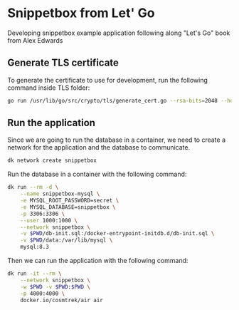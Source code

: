 # Snippetbox from Let' Go

Developing snippetbox example application following along "Let's Go" book
from Alex Edwards

## Generate TLS certificate

To generate the certificate to use for development, run the following
command inside TLS folder:

```bash
go run /usr/lib/go/src/crypto/tls/generate_cert.go --rsa-bits=2048 --host=localhost
```

## Run the application

Since we are going to run the database in a container,
we need to create a network for the application and the database to communicate.

```bash
dk network create snippetbox
```

Run the database in a container with the following command:

```bash
dk run --rm -d \
    --name snippetbox-mysql \
    -e MYSQL_ROOT_PASSWORD=secret \
    -e MYSQL_DATABASE=snippetbox \
    -p 3306:3306 \
    --user 1000:1000 \
    --network snippetbox \
    -v $PWD/db-init.sql:/docker-entrypoint-initdb.d/db-init.sql \
    -v $PWD/data:/var/lib/mysql \
    mysql:8.3
```

Then we can run the application with the following command:

```bash
dk run -it --rm \
    --network snippetbox \
    -w $PWD -v $PWD:$PWD \
    -p 4000:4000 \
    docker.io/cosmtrek/air air
```
